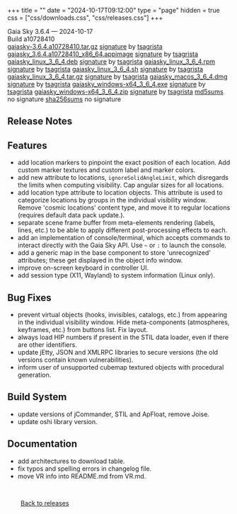 +++
title = ""
date = "2024-10-17T09:12:00"
type = "page"
hidden = true
css = ["css/downloads.css", "css/releases.css"]
+++

<div class="download-container">
<div id="download-title">
<i class="fa-solid fa-tag"></i>
Gaia Sky <span class="downloads-version">3.6.4</span> — <i class="fa-solid fa-clock"></i>
<time class="downloads-releasedate" datetime="2024-10-17T09:12:00" title="Published: 2024-10-17T09:12:00">2024-10-17</time></div>
<div class="downloads-build">Build a10728410</div>
<div class="download-section">
<a href="https://gaia.ari.uni-heidelberg.de/gaiasky/releases/3.6.4.a10728410/gaiasky-3.6.4.a10728410.tar.gz" class="download-button">gaiasky-3.6.4.a10728410.tar.gz</a>
<span class="signature">
<a href="https://gaia.ari.uni-heidelberg.de/gaiasky/releases/3.6.4.a10728410/gaiasky-3.6.4.a10728410.tar.gz.sig">signature</a>  by  <a href="https://keyserver.ubuntu.com/pks/lookup?search=0x448C2B189756743013D5F7C22FD2A59C1D734C1F&fingerprint=on&op=index">tsagrista</a>
</span>
<a href="https://gaia.ari.uni-heidelberg.de/gaiasky/releases/3.6.4.a10728410/gaiasky_3.6.4.a10728410_x86_64.appimage" class="download-button">gaiasky_3.6.4.a10728410_x86_64.appimage</a>
<span class="signature">
<a href="https://gaia.ari.uni-heidelberg.de/gaiasky/releases/3.6.4.a10728410/gaiasky_3.6.4.a10728410_x86_64.appimage.sig">signature</a>  by  <a href="https://keyserver.ubuntu.com/pks/lookup?search=0x448C2B189756743013D5F7C22FD2A59C1D734C1F&fingerprint=on&op=index">tsagrista</a>
</span>
<a href="https://gaia.ari.uni-heidelberg.de/gaiasky/releases/3.6.4.a10728410/gaiasky_linux_3_6_4.deb" class="download-button">gaiasky_linux_3_6_4.deb</a>
<span class="signature">
<a href="https://gaia.ari.uni-heidelberg.de/gaiasky/releases/3.6.4.a10728410/gaiasky_linux_3_6_4.deb.sig">signature</a>  by  <a href="https://keyserver.ubuntu.com/pks/lookup?search=0x448C2B189756743013D5F7C22FD2A59C1D734C1F&fingerprint=on&op=index">tsagrista</a>
</span>
<a href="https://gaia.ari.uni-heidelberg.de/gaiasky/releases/3.6.4.a10728410/gaiasky_linux_3_6_4.rpm" class="download-button">gaiasky_linux_3_6_4.rpm</a>
<span class="signature">
<a href="https://gaia.ari.uni-heidelberg.de/gaiasky/releases/3.6.4.a10728410/gaiasky_linux_3_6_4.rpm.sig">signature</a>  by  <a href="https://keyserver.ubuntu.com/pks/lookup?search=0x448C2B189756743013D5F7C22FD2A59C1D734C1F&fingerprint=on&op=index">tsagrista</a>
</span>
<a href="https://gaia.ari.uni-heidelberg.de/gaiasky/releases/3.6.4.a10728410/gaiasky_linux_3_6_4.sh" class="download-button">gaiasky_linux_3_6_4.sh</a>
<span class="signature">
<a href="https://gaia.ari.uni-heidelberg.de/gaiasky/releases/3.6.4.a10728410/gaiasky_linux_3_6_4.sh.sig">signature</a>  by  <a href="https://keyserver.ubuntu.com/pks/lookup?search=0x448C2B189756743013D5F7C22FD2A59C1D734C1F&fingerprint=on&op=index">tsagrista</a>
</span>
<a href="https://gaia.ari.uni-heidelberg.de/gaiasky/releases/3.6.4.a10728410/gaiasky_linux_3_6_4.tar.gz" class="download-button">gaiasky_linux_3_6_4.tar.gz</a>
<span class="signature">
<a href="https://gaia.ari.uni-heidelberg.de/gaiasky/releases/3.6.4.a10728410/gaiasky_linux_3_6_4.tar.gz.sig">signature</a>  by  <a href="https://keyserver.ubuntu.com/pks/lookup?search=0x448C2B189756743013D5F7C22FD2A59C1D734C1F&fingerprint=on&op=index">tsagrista</a>
</span>
<a href="https://gaia.ari.uni-heidelberg.de/gaiasky/releases/3.6.4.a10728410/gaiasky_macos_3_6_4.dmg" class="download-button">gaiasky_macos_3_6_4.dmg</a>
<span class="signature">
<a href="https://gaia.ari.uni-heidelberg.de/gaiasky/releases/3.6.4.a10728410/gaiasky_macos_3_6_4.dmg.sig">signature</a>  by  <a href="https://keyserver.ubuntu.com/pks/lookup?search=0x448C2B189756743013D5F7C22FD2A59C1D734C1F&fingerprint=on&op=index">tsagrista</a>
</span>
<a href="https://gaia.ari.uni-heidelberg.de/gaiasky/releases/3.6.4.a10728410/gaiasky_windows-x64_3_6_4.exe" class="download-button">gaiasky_windows-x64_3_6_4.exe</a>
<span class="signature">
<a href="https://gaia.ari.uni-heidelberg.de/gaiasky/releases/3.6.4.a10728410/gaiasky_windows-x64_3_6_4.exe.sig">signature</a>  by  <a href="https://keyserver.ubuntu.com/pks/lookup?search=0x448C2B189756743013D5F7C22FD2A59C1D734C1F&fingerprint=on&op=index">tsagrista</a>
</span>
<a href="https://gaia.ari.uni-heidelberg.de/gaiasky/releases/3.6.4.a10728410/gaiasky_windows-x64_3_6_4.zip" class="download-button">gaiasky_windows-x64_3_6_4.zip</a>
<span class="signature">
<a href="https://gaia.ari.uni-heidelberg.de/gaiasky/releases/3.6.4.a10728410/gaiasky_windows-x64_3_6_4.zip.sig">signature</a>  by  <a href="https://keyserver.ubuntu.com/pks/lookup?search=0x448C2B189756743013D5F7C22FD2A59C1D734C1F&fingerprint=on&op=index">tsagrista</a>
</span>
<a href="https://gaia.ari.uni-heidelberg.de/gaiasky/releases/3.6.4.a10728410/md5sums" class="download-button">md5sums</a>
<span class="signature">no signature</span>
<a href="https://gaia.ari.uni-heidelberg.de/gaiasky/releases/3.6.4.a10728410/sha256sums" class="download-button">sha256sums</a>
<span class="signature">no signature</span>
</div>
</div>

<section class="release-notes">

# Release Notes


## Features
- add location markers to pinpoint the exact position of each location. Add custom marker textures and custom label and marker colors.
- add new attribute to locations, ``ignoreSolidAngleLimit``, which disregards the limits when computing visibility. Cap angular sizes for all locations.
- add location type attribute to location objects. This attribute is used to categorize locations by groups in the individual visibility window. Remove 'cosmic locations' content type, and move it to regular locations (requires default data pack update.).
- separate scene frame buffer from meta-elements rendering (labels, lines, etc.) to be able to apply different post-processing effects to each.
- add an implementation of console/terminal, which accepts commands to interact directly with the Gaia Sky API. Use ``~`` or ``:`` to launch the console.
- add a generic map in the base component to store 'unrecognized' attributes; these get displayed in the object info window.
- improve on-screen keyboard in controller UI.
- add session type (X11, Wayland) to system information (Linux only).

## Bug Fixes
- prevent virtual objects (hooks, invisibles, catalogs, etc.) from appearing in the individual visibility window. Hide meta-components (atmospheres, keyframes, etc.) from buttons list. Fix layout.
- always load HIP numbers if present in the STIL data loader, even if there are other identifiers.
- update jEtty, JSON and XMLRPC libraries to secure versions (the old versions contain known vulnerabilities).
- inform user of unsupported cubemap textured objects with procedural generation.

## Build System
- update versions of jCommander, STIL and ApFloat, remove Joise.
- update oshi library version.

## Documentation
- add architectures to download table.
- fix typos and spelling errors in changelog file.
- move VR info into README.md from VR.md.
</section>


<p class="center-text" style="padding: 30px;">
<i class="fa-solid fa-circle-arrow-left"></i> <a href="/downloads/releases">Back to releases</a>
</p>
